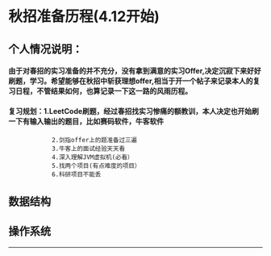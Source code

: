 # 秋招准备历程(4.12开始)
## 个人情况说明：
 #### 由于对春招的实习准备的并不充分，没有拿到满意的实习Offer,决定沉寂下来好好刷题，学习。希望能够在秋招中斩获理想offer,相当于开一个帖子来记录本人的复习日程，不管结果如何，也算记录一下这一路的风雨历程。
 #### 复习规划：1.LeetCode刷题，经过春招找实习惨痛的额教训，本人决定也开始刷一下有输入输出的题目，比如赛码软件，牛客软件
                2.剑指offer上的题准备过三遍
                3.牛客上的面试经验天天看
                4.深入理解JVM虚拟机(必看）
                5.找两个项目(有点难度的项目）
                6.科研项目不能丢

##  数据结构

## 操作系统
***

 
